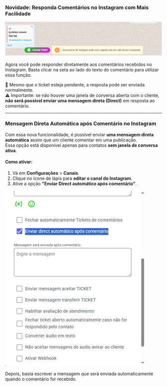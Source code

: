 ### Novidade: Responda Comentários no Instagram com Mais Facilidade

![print](respondercomentario.png)

Agora você pode responder diretamente aos comentários recebidos no Instagram. Basta clicar na seta ao lado do texto do comentário para utilizar essa função.

💬 Mesmo que o ticket esteja pendente, a resposta pode ser enviada normalmente.  
⚠️ Importante: se não houver uma janela de conversa aberta com o cliente, **não será possível enviar uma mensagem direta (Direct)** em resposta ao comentário.

---

### Mensagem Direta Automática após Comentário no Instagram

Com essa nova funcionalidade, é possível enviar **uma mensagem direta automática** assim que um cliente comentar em uma publicação.  
Essa opção está disponível apenas para contatos **sem janela de conversa ativa**.

#### Como ativar:

1. Vá em **Configurações** > **Canais**.
2. Clique no ícone de lápis para **editar o canal do Instagram**.
3. Ative a opção **"Enviar Direct automático após comentário"**.

![print](direct.png)

Depois, basta escrever a mensagem que será enviada automaticamente quando o comentário for recebido.